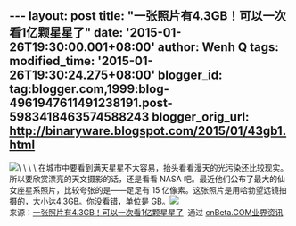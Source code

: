 --- layout: post title: "一张照片有4.3GB！可以一次看1亿颗星星了" date:
'2015-01-26T19:30:00.001+08:00' author: Wenh Q tags: modified\_time:
'2015-01-26T19:30:24.275+08:00' blogger\_id:
tag:blogger.com,1999:blog-4961947611491238191.post-5983418463574588243
blogger\_orig\_url: http://binaryware.blogspot.com/2015/01/43gb1.html
---
![](https://images-blogger-opensocial.googleusercontent.com/gadgets/proxy?url=http%3A%2F%2Fstatic.cnbetacdn.com%2Fthumb%2Farticle%2F2015%2F0109%2F69fdfda941cf6e8.jpg_600x600.jpg&container=blogger&gadget=a&rewriteMime=image%2F*)\
\
\
\
在城市中要看到满天星星不大容易，抬头看看漫天的光污染还比较现实。所以要欣赏漂亮的天文摄影的话，还是看看
NASA 吧。最近他们公布了最大的仙女座星系照片，比较夸张的是——足足有 15
亿像素。这张照片是用哈勃望远镜拍摄的，大小达4.3GB。你没看错，单位是
GB。![](https://images-blogger-opensocial.googleusercontent.com/gadgets/proxy?url=http%3A%2F%2Fcnbeta.feedsportal.com%2Fc%2F34306%2Ff%2F624776%2Fs%2F422344e4%2Fsc%2F21%2Fmf.gif&container=blogger&gadget=a&rewriteMime=image%2F*)
\
来源：[一张照片有4.3GB！可以一次看1亿颗星星了](http://www.cnbeta.com/articles/361045.htm)  通过 [cnBeta.COM业界资讯](http://www.cnbeta.com/)
